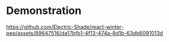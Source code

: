 # Demonstration

https://github.com/Electric-Shade/react-winter-pep/assets/89647516/da17bfb1-4f13-474a-8d1b-63db6091013d

